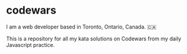 # codewars

I am a web developer based in Toronto, Ontario, Canada. :canada:

This is a repository for all my kata solutions on Codewars from my daily Javascript practice.
